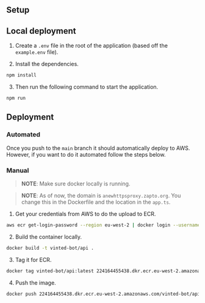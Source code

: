 ## Setup

## Local deployment
1. Create a `.env` file in the root of the application (based off the `example.env` file).

2. Install the dependencies.
```bash
npm install
```

3. Then run the following command to start the application.
```bash
npm run
```

## Deployment

### Automated

Once you push to the `main` branch it should automatically deploy to AWS. However, if you want to do it automated follow the steps below.

### Manual

> **NOTE**: Make sure docker locally is running.

> **NOTE**: As of now, the domain is `anewhttpsproxy.zapto.org`. You change this in the Dockerfile and the location in the `app.ts`.

1. Get your credentials from AWS to do the upload to ECR.

```bash
aws ecr get-login-password --region eu-west-2 | docker login --username AWS --password-stdin 224164455438.dkr.ecr.eu-west-2.amazonaws.com
```

2. Build the container locally.
```bash
docker build -t vinted-bot/api .
```

3. Tag it for ECR.
```bash
docker tag vinted-bot/api:latest 224164455438.dkr.ecr.eu-west-2.amazonaws.com/vinted-bot/api:latest
```

4. Push the image.
```bash
docker push 224164455438.dkr.ecr.eu-west-2.amazonaws.com/vinted-bot/api:latest
```

